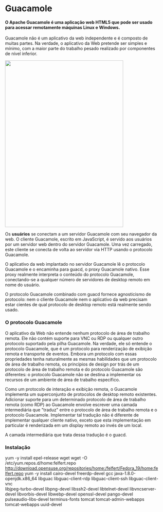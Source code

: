 # Guacamole

#### O Apache Guacamole é uma aplicação web HTML5 que pode ser usado para acessar remotamente máquinas Linux e Windows.


Guacamole não é um aplicativo da web independente e é composto de muitas partes. Na verdade, o aplicativo da Web pretende ser simples e mínimo, com a maior parte do trabalho pesado realizado por componentes de nível inferior.

<a href="url"><img src="https://guacamole.apache.org/doc/0.9.0/images/guac-arch.png" align="center" height="548" width="388" ></a>








Os **usuários** se conectam a um servidor Guacamole com seu navegador da web. O cliente Guacamole, escrito em JavaScript, é servido aos usuários por um servidor web dentro do servidor Guacamole. Uma vez carregado, este cliente se conecta de volta ao servidor via HTTP usando o protocolo Guacamole.

O aplicativo da web implantado no servidor Guacamole lê o protocolo Guacamole e o encaminha para guacd, o proxy Guacamole nativo. Esse proxy realmente interpreta o conteúdo do protocolo Guacamole, conectando-se a qualquer número de servidores de desktop remoto em nome do usuário.

O protocolo Guacamole combinado com guacd fornece agnosticismo de protocolo: nem o cliente Guacamole nem o aplicativo da web precisam estar cientes de qual protocolo de desktop remoto está realmente sendo usado.


### O protocolo Guacamole
O aplicativo da Web não entende nenhum protocolo de área de trabalho remota. Ele não contém suporte para VNC ou RDP ou qualquer outro protocolo suportado pela pilha Guacamole. Na verdade, ele só entende o protocolo Guacamole, que é um protocolo para renderização de exibição remota e transporte de eventos. Embora um protocolo com essas propriedades tenha naturalmente as mesmas habilidades que um protocolo de área de trabalho remota, os princípios de design por trás de um protocolo de área de trabalho remota e do protocolo Guacamole são diferentes: o protocolo Guacamole não se destina a implementar os recursos de um ambiente de área de trabalho específico.

Como um protocolo de interação e exibição remota, o Guacamole implementa um superconjunto de protocolos de desktop remoto existentes. Adicionar suporte para um determinado protocolo de área de trabalho remota (como RDP) ao Guacamole envolve escrever uma camada intermediária que "traduz" entre o protocolo de área de trabalho remota e o protocolo Guacamole. Implementar tal tradução não é diferente de implementar qualquer cliente nativo, exceto que esta implementação em particular é renderizada em um display remoto ao invés de um local.

A camada intermediária que trata dessa tradução é o guacd.


### Instalação

yum -y install epel-release wget
wget -O /etc/yum.repos.d/home:felfert.repo http://download.opensuse.org/repositories/home:/felfert/Fedora_19/home:felfert.repo
yum -y install cairo-devel freerdp-devel gcc java-1.8.0-openjdk.x86_64 libguac libguac-client-rdp libguac-client-ssh libguac-client-vnc \
libjpeg-turbo-devel libpng-devel libssh2-devel libtelnet-devel libvncserver-devel libvorbis-devel libwebp-devel openssl-devel pango-devel \
pulseaudio-libs-devel terminus-fonts tomcat tomcat-admin-webapps tomcat-webapps uuid-devel
